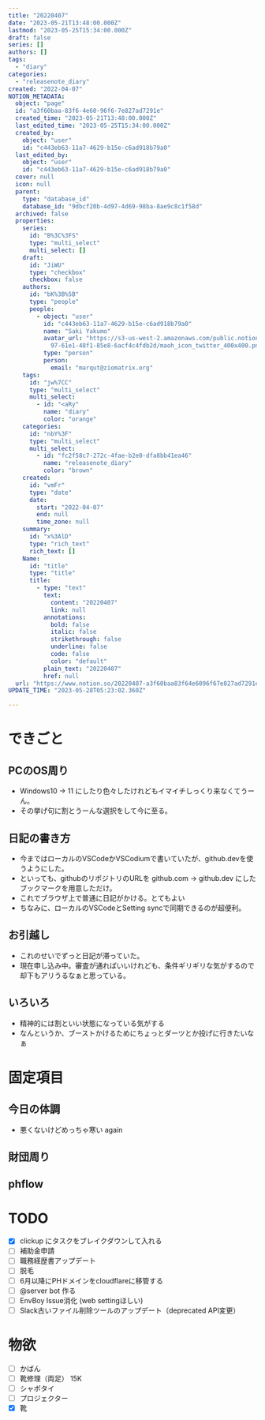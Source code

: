 ```yaml
---
title: "20220407"
date: "2023-05-21T13:48:00.000Z"
lastmod: "2023-05-25T15:34:00.000Z"
draft: false
series: []
authors: []
tags:
  - "diary"
categories:
  - "releasenote_diary"
created: "2022-04-07"
NOTION_METADATA:
  object: "page"
  id: "a3f60baa-83f6-4e60-96f6-7e827ad7291e"
  created_time: "2023-05-21T13:48:00.000Z"
  last_edited_time: "2023-05-25T15:34:00.000Z"
  created_by:
    object: "user"
    id: "c443eb63-11a7-4629-b15e-c6ad918b79a0"
  last_edited_by:
    object: "user"
    id: "c443eb63-11a7-4629-b15e-c6ad918b79a0"
  cover: null
  icon: null
  parent:
    type: "database_id"
    database_id: "9dbcf20b-4d97-4d69-98ba-8ae9c8c1f58d"
  archived: false
  properties:
    series:
      id: "B%3C%3FS"
      type: "multi_select"
      multi_select: []
    draft:
      id: "JiWU"
      type: "checkbox"
      checkbox: false
    authors:
      id: "bK%3B%5B"
      type: "people"
      people:
        - object: "user"
          id: "c443eb63-11a7-4629-b15e-c6ad918b79a0"
          name: "Saki Yakumo"
          avatar_url: "https://s3-us-west-2.amazonaws.com/public.notion-static.com/3ad1c4\
            97-61e1-48f1-85e8-6acf4c4fdb2d/maoh_icon_twitter_400x400.png"
          type: "person"
          person:
            email: "marqut@ziomatrix.org"
    tags:
      id: "jw%7CC"
      type: "multi_select"
      multi_select:
        - id: "<aRy"
          name: "diary"
          color: "orange"
    categories:
      id: "nbY%3F"
      type: "multi_select"
      multi_select:
        - id: "fc2f58c7-272c-4fae-b2e0-dfa8bb41ea46"
          name: "releasenote_diary"
          color: "brown"
    created:
      id: "vmFr"
      type: "date"
      date:
        start: "2022-04-07"
        end: null
        time_zone: null
    summary:
      id: "x%3AlD"
      type: "rich_text"
      rich_text: []
    Name:
      id: "title"
      type: "title"
      title:
        - type: "text"
          text:
            content: "20220407"
            link: null
          annotations:
            bold: false
            italic: false
            strikethrough: false
            underline: false
            code: false
            color: "default"
          plain_text: "20220407"
          href: null
  url: "https://www.notion.so/20220407-a3f60baa83f64e6096f67e827ad7291e"
UPDATE_TIME: "2023-05-28T05:23:02.360Z"

---
```

<link rel="stylesheet" href="https://cdn.jsdelivr.net/npm/katex@0.16.2/dist/katex.min.css" integrity="sha384-bYdxxUwYipFNohQlHt0bjN/LCpueqWz13HufFEV1SUatKs1cm4L6fFgCi1jT643X" crossorigin="anonymous">


# できごと


## PCのOS周り

- Windows10 -> 11 にしたり色々したけれどもイマイチしっくり来なくてうーん。
- その挙げ句に割とうーんな選択をして今に至る。

## 日記の書き方

- 今まではローカルのVSCodeかVSCodiumで書いていたが、github.devを使うようにした。
- といっても、githubのリポジトリのURLを github.com -> github.dev にしたブックマークを用意しただけ。
- これでブラウザ上で普通に日記がかける。とてもよい
- ちなみに、ローカルのVSCodeとSetting syncで同期できるのが超便利。

## お引越し

- これのせいでずっと日記が滞っていた。
- 現在申し込み中。審査が通ればいいけれども、条件ギリギリな気がするので却下もアリうるなぁと思っている。

## いろいろ

- 精神的には割といい状態になっている気がする
- なんというか、ブーストかけるためにちょっとダーツとか投げに行きたいなぁ

# 固定項目


## 今日の体調

- 悪くないけどめっちゃ寒い again

## 財団周り


## phflow


# TODO

- [x] clickup にタスクをブレイクダウンして入れる
- [ ] 補助金申請
- [ ] 職務経歴書アップデート
- [ ] 脱毛
- [ ] 6月以降にPHドメインをcloudflareに移管する
- [ ] @server bot 作る
- [ ] EnvBoy Issue消化 (web settingほしい)
- [ ] Slack古いファイル削除ツールのアップデート（deprecated API変更）

# 物欲

- [ ] かばん
- [ ] 靴修理（両足） 15K
- [ ] シャボタイ
- [ ] プロジェクター
- [x] 靴
